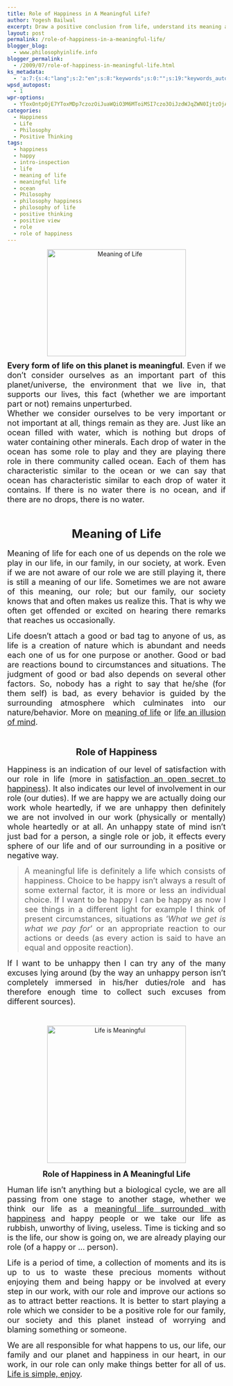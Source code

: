 ```yaml
---
title: Role of Happiness in A Meaningful Life?
author: Yogesh Bailwal
excerpt: Draw a positive conclusion from life, understand its meaning and find the happiness which exists in some form every where in each one of us. A serious intro-inspection can lead to a more meaningful life.
layout: post
permalink: /role-of-happiness-in-a-meaningful-life/
blogger_blog:
  - www.philosophyinlife.info
blogger_permalink:
  - /2009/07/role-of-happiness-in-meaningful-life.html
ks_metadata:
  - 'a:7:{s:4:"lang";s:2:"en";s:8:"keywords";s:0:"";s:19:"keywords_autoupdate";s:1:"0";s:11:"description";s:0:"";s:22:"description_autoupdate";s:1:"0";s:5:"title";s:0:"";s:6:"robots";s:12:"index,follow";}'
wpsd_autopost:
  - 1
wpr-options:
  - YToxOntpOjE7YToxMDp7czozOiJuaWQiO3M6MToiMSI7czo3OiJzdWJqZWN0IjtzOjA6IiI7czo4OiJ0ZXh0Ym9keSI7czowOiIiO3M6ODoiaHRtbGJvZHkiO3M6MDoiIjtzOjc6ImRpc2FibGUiO2k6MDtzOjE1OiJub2N1c3RvbWl6YXRpb24iO2k6MTtzOjEyOiJub3Bvc3RzZXJpZXMiO2k6MTtzOjEwOiJodG1sZW5hYmxlIjtpOjE7czoxMjoiYXR0YWNoaW1hZ2VzIjtpOjE7czoyMToic2tpcGFjdGl2ZXN1YnNjcmliZXJzIjtpOjA7fX0=
categories:
  - Happiness
  - Life
  - Philosophy
  - Positive Thinking
tags:
  - happiness
  - happy
  - intro-inspection
  - life
  - meaning of life
  - meaningful life
  - ocean
  - Philosophy
  - philosophy happiness
  - philosophy of life
  - positive thinking
  - positive view
  - role
  - role of happiness
---
```

<img id="BLOGGER_PHOTO_ID_5355781886398316914" style="cursor: pointer; display: block; height: 246px; margin: 0px auto 10px; text-align: center; width: 320px; border: 0pt none;" title="Life" src="http://3.bp.blogspot.com/_isvJWsX6PsU/SlOPP-E-QXI/AAAAAAAAAGo/6SWn62CBsiE/s320/meaning-of-life.jpg" alt="Meaning of Life" width="320" height="246" border="0" />

<div style="text-align: justify;">
  <span style="font-size: 130%;"><span style="font-weight: bold;">Every form of life on this planet is meaningful</span>. Even if we don&#8217;t consider ourselves as an important part of this planet/universe, the environment that we live in, that supports our lives, this fact (whether we are important part or not) remains unperturbed. </span>
</div>

<div style="text-align: justify;">
</div>

<div style="text-align: justify;">
</div>

<div style="text-align: justify;">
</div>

<div style="text-align: justify;">
  <span style="font-size: 130%;">Whether we consider ourselves to be very important or not important at all, things remain as they are. Just like an ocean filled with water, which is nothing but drops of water containing other minerals. Each drop of water in the ocean has some role to play and they are playing there role in there community called ocean. Each of them has characteristic similar to the ocean or we can say that ocean has characteristic similar to each drop of water it contains. If there is no water there is no ocean, and if there are no drops, there is no water.</span>
</div>

<div style="text-align: justify;">
  <span style="font-size: 130%;"><br /> </span>
</div>

<div style="text-align: center;">
  <h2>
    <span style="font-size: 130%;"><strong>Meaning of Life</strong></span>
  </h2>
</div>

<div style="text-align: justify;">
  <p>
    <span style="font-size: 130%;">Meaning of life for each one of us depends on the role we play in our life, in our family, in our society, at work. Even if we are not aware of our role we are still playing it, there is still a meaning of our life. Sometimes we are not aware of this meaning, our role; but our family, our society knows that and often makes us realize this. That is why we often get offended or excited on hearing there remarks that reaches us occasionally. </span>
  </p>
</div>

<div style="text-align: justify;">
  <span style="font-size: 130%;">Life doesn&#8217;t attach a good or bad tag to anyone of us, as life is a creation of nature which is abundant and needs each one of us for one purpose or another. Good or bad are reactions bound to circumstances and situations. The judgment of good or bad also depends on several other factors. So, nobody has a right to say that he/she (for them self) is bad, as every behavior is guided by the surrounding atmosphere which culminates into our nature/behavior. More on <a href="http://www.squidoo.com/whatislife" target="_blank">meaning of life</a> or <a href="http://www.philosophyinlife.info/10/life-an-illusion-of-mind.htm" target="_self">life an illusion of mind</a>.<br /> </span>
</div>

<div style="text-align: justify;">
  <span style="font-size: 130%;"><br /> </span>
</div>

<div style="text-align: center;">
  <h3>
    <span style="font-size: 130%;"><strong>Role of Happiness</strong></span>
  </h3>
</div>

<div style="text-align: justify;">
  <p>
    <span style="font-size: 130%;">Happiness is an indication of our level of satisfaction with our role in life (more in <a href="http://www.philosophyinlife.info/9/satisfaction-an-open-secret-to-happiness-in-life.htm" target="_self">satisfaction an open secret to happiness</a>). It also indicates our level of involvement in our role (our duties). If we are happy we are actually doing our work whole heartedly, if we are unhappy then definitely we are not involved in our work (physically or mentally) whole heartedly or at all. An unhappy state of mind isn&#8217;t just bad for a person, a single role or job, it effects every sphere of our life and of our surrounding in a positive or negative way. </span>
  </p>
</div>

<div style="text-align: justify;">
  <blockquote>
    <p>
      <span style="font-size: 130%;">A meaningful life is definitely a life which consists of happiness. Choice to be happy isn&#8217;t always a result of some external factor, it is more or less an individual choice. If I want to be happy I can be happy as now I see things in a different light for example I think of present circumstances, situations as &#8216;<em>What we get is what we pay for</em>&#8216; or an appropriate reaction to our actions or deeds (as every action is said to have an equal and opposite reaction). </span>
    </p>
  </blockquote>
</div>

<div style="text-align: justify;">
  <span style="font-size: 130%;">If I want to be unhappy then I can try any of the many excuses lying around (by the way an unhappy person isn&#8217;t completely immersed in his/her duties/role and has therefore enough time to collect such excuses from different sources).</span>
</div>

<div style="text-align: justify;">
  <p>
    &nbsp;
  </p>
  
  <p>
    <img id="BLOGGER_PHOTO_ID_5355782893213366562" style="cursor: pointer; display: block; height: 316px; margin: 0px auto 10px; text-align: center; width: 320px; border: 0pt none;" src="http://4.bp.blogspot.com/_isvJWsX6PsU/SlOQKkwYuSI/AAAAAAAAAGw/Epu6gsQpNRI/s320/in-search-of-happiness.jpg" alt="Life is Meaningful" width="320" height="316" border="0" />
  </p>
</div>

<div style="text-align: center;">
  <span style="font-size: 130%;"><strong>Role of Happiness in A Meaningful Life</strong></span>
</div>

<div style="text-align: justify;">
  <p>
    <span style="font-size: 130%;">Human life isn&#8217;t anything but a biological cycle, we are all passing from one stage to another stage, whether we think our life as a <a title="Role of Happiness in A Meaningful Life?" href="http://www.philosophyinlife.info/33/role-of-happiness-in-a-meaningful-life.htm">meaningful life surrounded with happiness</a> and happy people or we take our life as rubbish, unworthy of living, useless. Time is ticking and so is the life, our show is going on, we are already playing our role (of a happy or &#8230; person).</span>
  </p>
</div>

<div style="text-align: justify;">
  <p>
    <span style="font-size: 130%;">Life is a period of time, a collection of moments and its is up to us to waste these precious moments without enjoying them and being happy or be involved at every step in our work, with our role and improve our actions so as to attract better reactions. It is better to start playing a role which we consider to be a positive role for our family, our society and this planet instead of worrying and blaming something or someone.</span>
  </p>
</div>

<div style="text-align: justify;">
  <span style="font-size: 130%;">We are all responsible for what happens to us, our life, our family and our planet and happiness in our heart, in our work, in our role can only make things better for all of us. <a href="http://www.philosophyinlife.info/25/life-is-simple-and-easy-enjoy-life.htm" target="_self">Life is simple, enjoy</a>. </span>
</div>